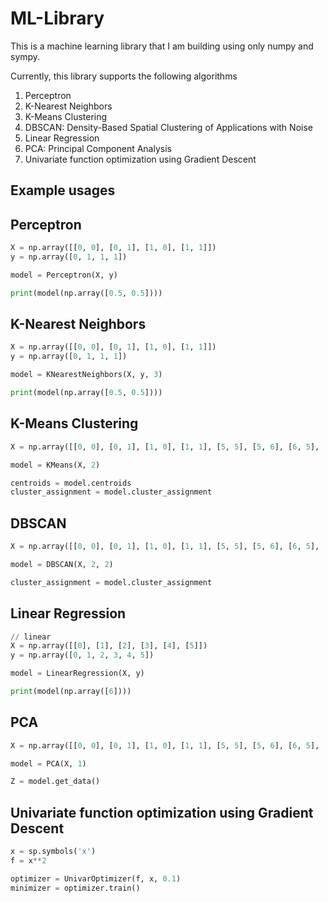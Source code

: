 # ML-Library

This is a machine learning library that I am building using only numpy and sympy.

Currently, this library supports the following algorithms

1. Perceptron
2. K-Nearest Neighbors
3. K-Means Clustering
4. DBSCAN: Density-Based Spatial Clustering of Applications with Noise
5. Linear Regression
6. PCA: Principal Component Analysis
7. Univariate function optimization using Gradient Descent

## Example usages

## Perceptron
```python
X = np.array([[0, 0], [0, 1], [1, 0], [1, 1]])
y = np.array([0, 1, 1, 1])

model = Perceptron(X, y)

print(model(np.array([0.5, 0.5])))
```

## K-Nearest Neighbors
```python
X = np.array([[0, 0], [0, 1], [1, 0], [1, 1]])
y = np.array([0, 1, 1, 1])

model = KNearestNeighbors(X, y, 3)

print(model(np.array([0.5, 0.5])))
```

## K-Means Clustering
```python
X = np.array([[0, 0], [0, 1], [1, 0], [1, 1], [5, 5], [5, 6], [6, 5], [6, 6]])

model = KMeans(X, 2)

centroids = model.centroids
cluster_assignment = model.cluster_assignment
```

## DBSCAN
```python
X = np.array([[0, 0], [0, 1], [1, 0], [1, 1], [5, 5], [5, 6], [6, 5], [6, 6]])

model = DBSCAN(X, 2, 2)

cluster_assignment = model.cluster_assignment
```

## Linear Regression
```python
// linear
X = np.array([[0], [1], [2], [3], [4], [5]])
y = np.array([0, 1, 2, 3, 4, 5])

model = LinearRegression(X, y)

print(model(np.array([6])))
```

## PCA
```python
X = np.array([[0, 0], [0, 1], [1, 0], [1, 1], [5, 5], [5, 6], [6, 5], [6, 6]])

model = PCA(X, 1)

Z = model.get_data()
```

## Univariate function optimization using Gradient Descent
```python
x = sp.symbols('x')
f = x**2

optimizer = UnivarOptimizer(f, x, 0.1)
minimizer = optimizer.train()
```



